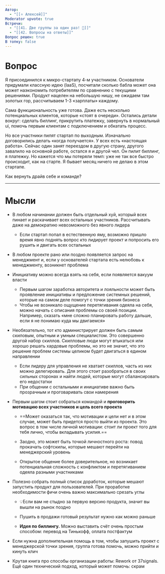 ```yaml
---
Автор:
  - "[[⭐️ Алексей]]"
Moderator upvote: true
Встречи:
  - "[[41. Две группы за один раз! 🫣]]"
  - "[[42. Вопросы на ответы]]"
Вопрос решен: true
В топку: false
---
```

# Вопрос

Я присоединился к микро-стартапу 4-м участником. Основатели придумали классную идею (IaaS), посчитали сколько бабла может она может наэкономить потребителям по сравнению с текущими решениями. Продукт нацелен на небольшую нишу, не ожидаем там золотых гор, рассчитываем 1-3 «зарплаты» каждому.  
  
Сама функциональность уже готова. Даже есть несколько потенциальных клиентов, которые «стоят в очереди». Остались детали вокруг: сделать биллинг, прикрутить платежку, завернуть в нормальный ui, помочь первым клиентам с подключением и обкатать процесс.  
  
Но все участники пилят стартап по выходным. Изначально договорились делать «когда получается». У всех есть «настоящая работа». Сейчас один занят переездом в другую страну, другого завалило на основной работе, остался я и другой чел. Он пилит биллинг, я платежку. Но кажется что мы потеряли темп: уже не так все быстро происходит, как на старте. Я бывает месяц ничего не делаю в этом стартапе.  
  
Как вернуть драйв себе и команде?  

---

# Мысли

- В любом начинании должен быть отдельный хуй, который всех пинает и раскачивает всех остальных участников. Рассчитывать даже на демократию невозможного без явного лидера
    - Если стартап попал в естественную яму, возможно пришло время явно поднять вопрос кто лидирует проект и попросить его рушить и двигать всех остальных
- В любом проекте рано или поздно появляется запрос на менеджмент и, если у основателей стартапа есть нелюбовь к менеджменту, возникнет проблема
- Инициативу можно всегда взять на себя, если появляется вакуум власти
    - Первым шагом заработка авторитета и лояльности может быть проявление инициативы и предложение системных решений, которые на самом деле помогут с точки зрения бизнеса
    - Чтобы не возникало ощущение перетягивания одеяла на себя, можно начать с описания проблемы со своей позиции. Например, сказать «мне сложно планировать работу дальше, если я не понимаю куда мы двигаемся»
- Необязательно, тот кто администрирует должен быть самым скиловым, опытным и умным специалистом. Это совершенно другой набор скиллов. Скилловые люди могут втыкаться или хорошо решать хардовые проблемы, но это не значит, что это решение проблем системы целиком будет двигаться в едином направлении
    - Если лидеру для управления не хватает скиллов, часть из них можно делегировать. Для этого стоит разобраться в своих сильных сторонах и найти людей, которые могут сбалансировать его недостатки
    - При общении с остальными и инициативе важно быть прозрачным и проговаривать свои намерения
- Первым шагом стоит собраться командой и **проговорить мотивацию всех участников и цель всего проекта**
    
    - ==Может оказаться так, что мотивации и цели нет и в этом случае, может быть придется просто выйти из проекта. Это вопрос в том числе личной мотивации: стоит ли проект того для тебя лично, чтобы вкладывать усилия.==
    
    - Заодно, это может быть точкой личностного роста: повод прокачать софтскилы, которые мешают перейти на менеджерский уровень
    
    - Открытое общение более доверительное, но возникает потенциальная сложность с конфликтом и перетягиванием одеяла разными участниками
- Полезно собрать полный список доработок, которые мешают запустить продукт для пользователей. При проработке необходимости фичи очень важно максимально срезать углы
    
    - 💡Если вам не стыдно за первую версию продукта, значит вы вышли на рынок поздно
    
    - Пушить в продажи готовый результат нужно как можно раньше
    - **Идея по биллингу.** Можно выставить счёт очень простым способом: перевод на Тинькофф, оплата постфактум
- Если нужна дополнительная помощь в том, чтобы запушить проект с менеджерской точки зрения, группа готова помочь, можно прийти и кинуть клич
- Крутая книга про способы организации работы: Rework от 37signals. Ещё один технический подход, который может помочь: скрам
